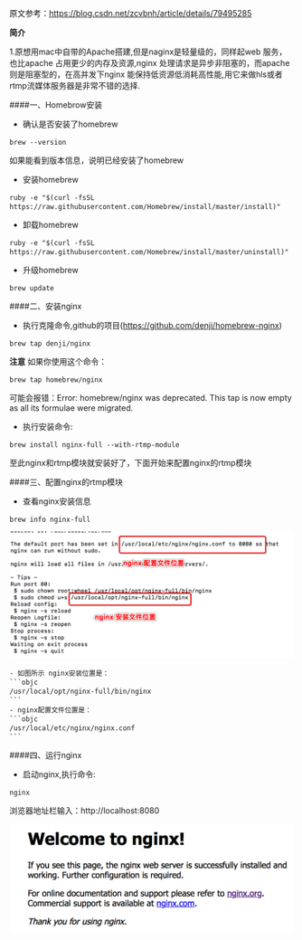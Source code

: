 

原文参考：https://blog.csdn.net/zcvbnh/article/details/79495285


**简介**

1.原想用mac中自带的Apache搭建,但是naginx是轻量级的，同样起web 服务，也比apache 占用更少的内存及资源,nginx 处理请求是异步非阻塞的，而apache 则是阻塞型的，在高并发下nginx 能保持低资源低消耗高性能,用它来做hls或者rtmp流媒体服务器是非常不错的选择.


####一、Homebrow安装
- 确认是否安装了homebrew
```objc
brew --version
```
如果能看到版本信息，说明已经安装了homebrew

- 安装homebrew
```objc
ruby -e "$(curl -fsSL https://raw.githubusercontent.com/Homebrew/install/master/install)" 
```
- 卸载homebrew
```objc
ruby -e "$(curl -fsSL https://raw.githubusercontent.com/Homebrew/install/master/uninstall)"  
```

- 升级homebrew
```objc
brew update  
```

####二、安装nginx
- 执行克隆命令,github的项目(https://github.com/denji/homebrew-nginx)

```objc
brew tap denji/nginx  
```

**注意** 如果你使用这个命令：
```objc
brew tap homebrew/nginx
```
可能会报错：Error: homebrew/nginx was deprecated. This tap is now empty as all its formulae were migrated.

- 执行安装命令:
```objc
brew install nginx-full --with-rtmp-module  
```

至此nginx和rtmp模块就安装好了，下面开始来配置nginx的rtmp模块

####三、配置nginx的rtmp模块

- 查看nginx安装信息
```objc
brew info nginx-full  
```
![](/assets/Snip20180414_3.png)

    - 如图所示 nginx安装位置是：
    ```objc
    /usr/local/opt/nginx-full/bin/nginx 
    ```
    - nginx配置文件位置是：
    ```objc
    /usr/local/etc/nginx/nginx.conf 
    ```
####四、运行nginx
- 启动nginx,执行命令:
```objc
nginx 
```
浏览器地址栏输入：http://localhost:8080

![](/assets/Snip20180414_4.png)







